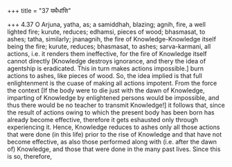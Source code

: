 +++
title = "37 यथैधांसि"

+++
4.37 O Arjuna, yatha, as; a samiddhah, blazing; agnih, fire, a well
lighted fire; kurute, reduces; edhamsi, pieces of wood; bhasmasat, to
ashes; tatha, similarly; jnanagnih, the fire of Knowledge-Knowledge
itself being the fire; kurute, reduces; bhasmasat, to ashes;
sarva-karmani, all actions, i.e. it renders them ineffective, for the
fire of Knowledge itself cannot directly \[Knowledge destroys ignorance,
and thery the idea of agentship is eradicated. This in turn makes
actions impossible.\] burn actions to ashes, like pieces of wood. So,
the idea implied is that full enlightenment is the cuase of making all
actions impotent. From the force the context \[If the body were to die
just with the dawn of Knowledge, imparting of Knowledge by enlightened
persons would be impossible, and thus there would be no teacher to
transmit Knowledge!\] it follows that, since the result of actions owing
to which the present body has been born has already become effective,
therefore it gets eshausted only through experiencing it. Hence,
Knowledge reduces to ashes only all those actions that were done (in
this life) prior to the rise of Knowledge and that have not become
effective, as also those performed along with (i.e. after the dawn of)
Knowledge, and those that were done in the many past lives. Since this
is so, therefore,
